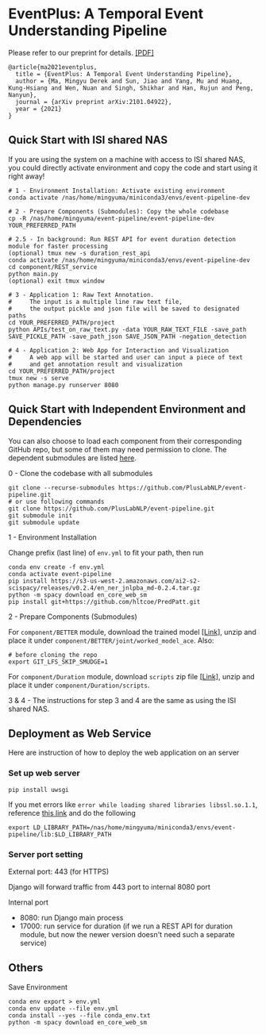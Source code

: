 # EventPlus: A Temporal Event Understanding Pipeline

Please refer to our preprint for details. [[PDF]](https://arxiv.org/pdf/2101.04922.pdf)

```
@article{ma2021eventplus,
  title = {EventPlus: A Temporal Event Understanding Pipeline},
  author = {Ma, Mingyu Derek and Sun, Jiao and Yang, Mu and Huang, Kung-Hsiang and Wen, Nuan and Singh, Shikhar and Han, Rujun and Peng, Nanyun},
  journal = {arXiv preprint arXiv:2101.04922},
  year = {2021}
}
```

## Quick Start with ISI shared NAS

If you are using the system on a machine with access to ISI shared NAS, you could directly activate environment and copy the code and start using it right away!

```
# 1 - Environment Installation: Activate existing environment
conda activate /nas/home/mingyuma/miniconda3/envs/event-pipeline-dev

# 2 - Prepare Components (Submodules): Copy the whole codebase
cp -R /nas/home/mingyuma/event-pipeline/event-pipeline-dev YOUR_PREFERRED_PATH

# 2.5 - In background: Run REST API for event duration detection module for faster processing
(optional) tmux new -s duration_rest_api
conda activate /nas/home/mingyuma/miniconda3/envs/event-pipeline-dev
cd component/REST_service
python main.py
(optional) exit tmux window

# 3 - Application 1: Raw Text Annotation.
#     The input is a multiple line raw text file, 
#     the output pickle and json file will be saved to designated paths
cd YOUR_PREFERRED_PATH/project
python APIs/test_on_raw_text.py -data YOUR_RAW_TEXT_FILE -save_path SAVE_PICKLE_PATH -save_path_json SAVE_JSON_PATH -negation_detection

# 4 - Application 2: Web App for Interaction and Visualization
#     A web app will be started and user can input a piece of text
#     and get annotation result and visualization
cd YOUR_PREFERRED_PATH/project
tmux new -s serve
python manage.py runserver 8080
```

## Quick Start with Independent Environment and Dependencies

You can also choose to load each component from their corresponding GitHub repo, but some of them may need permission to clone. The dependent submodules are listed [here](https://github.com/PlusLabNLP/event-pipeline/blob/master/.gitmodules).

0 - Clone the codebase with all submodules

```
git clone --recurse-submodules https://github.com/PlusLabNLP/event-pipeline.git
# or use following commands
git clone https://github.com/PlusLabNLP/event-pipeline.git
git submodule init
git submodule update
```

1 - Environment Installation

Change prefix (last line) of `env.yml` to fit your path, then run

```
conda env create -f env.yml
conda activate event-pipeline
pip install https://s3-us-west-2.amazonaws.com/ai2-s2-scispacy/releases/v0.2.4/en_ner_jnlpba_md-0.2.4.tar.gz
python -m spacy download en_core_web_sm
pip install git+https://github.com/hltcoe/PredPatt.git
```

2 - Prepare Components (Submodules) 

For `component/BETTER` module, download the trained model [[Link]](https://drive.google.com/file/d/19_W6azeG5KRQxLDICswqwIFX0QOjxh_L/view?usp=sharing), unzip and place it under `component/BETTER/joint/worked_model_ace`. Also:

```
# before cloning the repo
export GIT_LFS_SKIP_SMUDGE=1
```

For `component/Duration` module, download `scripts` zip file [[Link]](https://drive.google.com/file/d/1s1uLcQjjFdfcto3BZ3aRi8pPzLf9KELe/view?usp=sharing), unzip and place it under `component/Duration/scripts`.

3 & 4 - The instructions for step 3 and 4 are the same as using the ISI shared NAS.

## Deployment as Web Service

Here are instruction of how to deploy the web application on an server

### Set up web server

```
pip install uwsgi
```

If you met errors like `error while loading shared libraries libssl.so.1.1`, reference [this link](https://www.bswen.com/2018/11/others-Openssl-version-cause-error-when-loading-shared-libraries-libssl.so.1.1.html) and do the following

```
export LD_LIBRARY_PATH=/nas/home/mingyuma/miniconda3/envs/event-pipeline/lib:$LD_LIBRARY_PATH
```

### Server port setting

External port: 443 (for HTTPS)

Django will forward traffic from 443 port to internal 8080 port

Internal port
* 8080: run Django main process
* 17000: run service for duration (if we run a REST API for duration module, but now the newer version doesn't need such a separate service)

## Others

Save Environment

```
conda env export > env.yml
conda env update --file env.yml
conda install --yes --file conda_env.txt
python -m spacy download en_core_web_sm
```
